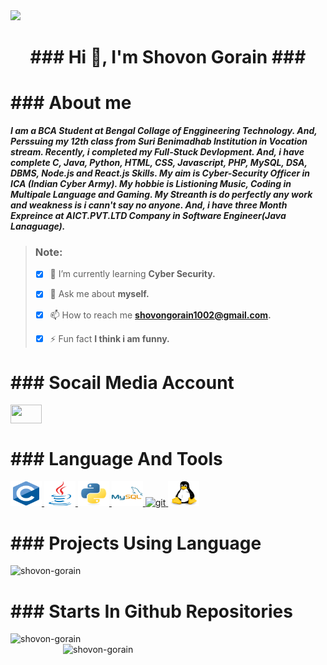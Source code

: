 <img aligh="center" width="1500" src="https://holopin.me/shovon12j34">

<h1 align="center">### Hi 👋, I'm Shovon Gorain ###</h1>

# ### About me
***I am a BCA Student at Bengal Collage of Enggineering Technology. And, Perssuing my 12th class from Suri Benimadhab Institution in Vocation stream. Recently, i completed my Full-Stuck Devlopment. And, i have complete C, Java, Python, HTML, CSS, Javascript, PHP, MySQL, DSA, DBMS, Node.js and React.js Skills. My aim is Cyber-Security Officer in ICA (Indian Cyber Army). My hobbie is Listioning Music, Coding in Multipale Language and Gaming. My Streanth is do perfectly any work and weakness is i cann't say no anyone. And, i have three Month Expreince at AICT.PVT.LTD Company in Software Engineer(Java Lanaguage).***

> ### Note:
> - [x] 🌱 I’m currently learning **Cyber Security.**
>
> - [x] 💬 Ask me about **myself.**
>
> - [x] 📫 How to reach me **shovongorain1002@gmail.com.**
>
> - [x] ⚡ Fun fact **I think i am funny.**

# ### Socail Media Account

<p align="left">
    <a href="https://www.linkedin.com/in/shovon-gorain-71b005250/" target="blank">
        <img align="center" src="https://raw.githubusercontent.com/rahuldkjain/github-profile-readme-generator/master/src/images/icons/Social/linked-in-alt.svg" height="30" width="50">
    </a>
</p>

# ### Language And Tools

<p>
    <a href="https://www.cprogramming.com/" target="_blank" rel="noreferrer">
        <img src="https://raw.githubusercontent.com/devicons/devicon/master/icons/c/c-original.svg" alt="c" width="50" height="40">
    </a>
    <a href="https://www.java.com" target="_blank" rel="noreferrer">
        <img src="https://raw.githubusercontent.com/devicons/devicon/master/icons/java/java-original.svg" alt="java" width="50" height="40">
    </a>
    <a href="https://www.python.org" target="_blank" rel="noreferrer">
        <img src="https://raw.githubusercontent.com/devicons/devicon/master/icons/python/python-original.svg" alt="python" width="50" height="40">
    </a>
    <a href="https://www.mysql.com/" target="_blank" rel="noreferrer">
        <img src="https://raw.githubusercontent.com/devicons/devicon/master/icons/mysql/mysql-original-wordmark.svg" alt="mysql" width="50" height="40">
    </a>
    <a href="https://git-scm.com/" target="_blank" rel="noreferrer">
        <img src="https://www.vectorlogo.zone/logos/git-scm/git-scm-icon.svg" alt="git" width="50" height="40">
    </a>
    <a href="https://www.linux.org/" target="_blank" rel="noreferrer">
        <img src="https://raw.githubusercontent.com/devicons/devicon/master/icons/linux/linux-original.svg" alt="linux" width="50" height="40">
    </a>
</p>

# ### Projects Using Language

<p>
    <img height="190px" src="https://github-readme-stats.vercel.app/api/top-langs?username=shovon-gorain&show_icons=true&locale=en&layout=compact" alt="shovon-gorain" />
</p>

# ### Starts In Github Repositories

<p>
    <img align="left" width="400px" src="https://github-readme-stats.vercel.app/api?username=shovon-gorain&show_icons=true&locale=en" alt="shovon-gorain">
    <img align="right" width="420px" src="https://github-readme-streak-stats.herokuapp.com/?user=shovon-gorain" alt="shovon-gorain">
</p>
